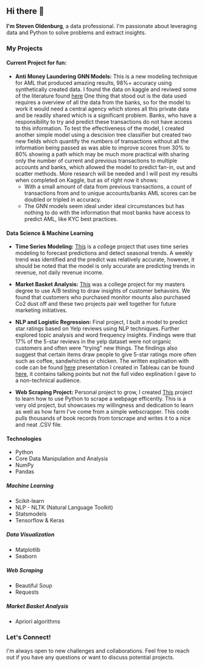 ## Hi there 👋

**I'm Steven Oldenburg**, a data professional. I'm passionate about leveraging data and Python to solve problems and extract insights.

### My Projects

#### Current Project for fun:
* **Anti Money Laundering GNN Models:**  This is a new modeling technique for AML that produced amazing results, 98%+ accuracy using synthetically created data.  I found the data on kaggle and reviwed some of the literature found [here](https://arxiv.org/pdf/2306.16424)  One thing that stood out is the data used requires a overview of all the data from the banks, so for the model to work it would need a central agency which stores all this private data and be readily shared which is a significant problem.  Banks, who have a responsibility to try and predict these transactions do not have access to this information.  To test the effectiveness of the model, I created another simple model using a descision tree classifier but created two new fields which quantify the numbers of transactions without all the information being passed as was able to improve scores from 30% to 80% showing a path which may be much more practical with sharing only the number of current and previous transactions to multiple accounts and banks, which allowed the model to predict fan-in, out and scatter methods.  More research will be needed and I will post my results when completed on Kaggle, but as of right now it shows:
  * With a small amount of data from previous transactions, a count of transactions from and to unique accounts/banks AML scores can be doubled or tripled in accuracy.
  * The GNN models seem ideal under ideal circumstances but has nothing to do with the information that most banks have access to predict AML, like KYC best practices.

#### Data Science & Machine Learning

* **Time Series Modeling:** [This](https://github.com/MrOldenburg/Data-Science/blob/main/Time_Series_Modeling.pdf) is a college project that uses time series modeling to forecast predictions and detect seasonal trends.  A weekly trend was identified and the predict was relatively accurate, however, it should be noted that the model is only accurate are predicting trends in revenue, not daily revenue income.

* **Market Basket Analysis:** [This](https://github.com/MrOldenburg/Data-Science/blob/main/Market_Basket.pdf) was a college project for my masters degree to use A/B testing to draw insights of customer behavoirs.  We found that customers who purchased monitor mounts also purchased Co2 dust off and these two projects pair well together for future marketing initiatives.

* **NLP and Logistic Regression:** Final project, I built a model to predict star ratings based on Yelp reviews using NLP techniques. Further explored topic analysis and word frequency insights.  Findings were that 17% of the 5-star reviews in the yelp dataset were not organic customers and often were "trying" new things.  The findings also suggest that certain items draw people to give 5-star ratings more often such as coffee, sandwhiches or chicken.  The written explination with code can be found [here](https://github.com/MrOldenburg/Data-Science/blob/main/Market_Basket.pdf) presentation I created in Tableau can be found [here](https://public.tableau.com/app/profile/steven.oldenburg5836/viz/YelpDatasetPresentation/Study), it contains talking points but not the full video explination I gave to a non-technical audience.

* **Web Scraping Project:** Personal project to grow, I created [This](https://github.com/MrOldenburg/Data-Science/blob/main/Toscrape-Books-Example.ipynb) project to learn how to use Python to scrape a webpage efficently.  This is a very old project, but showcases my willingness and dedication to learn as well as how farm I've come from a simple webscrapper.  This code pulls thousands of book records from torscrape and writes it to a nice and neat .CSV file.

#### Technologies
* Python
* Core Data Manipulation and Analysis
* NumPy
* Pandas
##### Machine Learning
* Scikit-learn
* NLP - NLTK (Natural Language Toolkit)
* Statsmodels
* Tensorflow & Keras
##### Data Visualization
* Matplotlib
* Seaborn
##### Web Scraping
* Beautiful Soup
* Requests
##### Market Basket Analysis
* Apriori algorithms

### Let's Connect!
I'm always open to new challenges and collaborations. Feel free to reach out if you have any questions or want to discuss potential projects.
